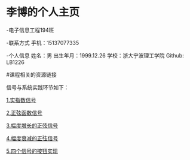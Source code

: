 # 李博的个人主页


-电子信息工程194班

-联系方式
    手机：15137077335
  
-个人信息
   姓名：男
   出生年月：1999.12.26
   学校：浙大宁波理工学院
   Github:  LB1226


#课程相关的资源链接






信号与系统实践环节如下：

<a href="https://github.com/LB1226/LB2/blob/main/%E5%AE%9E%E6%8C%87%E6%95%B0%E4%BF%A1%E5%8F%B7%E5%9B%BE%E5%83%8F.py">1.实指数信号</a>


<a href="https://github.com/LB1226/LB2/blob/main/%E6%AD%A3%E5%BC%A6%E5%87%BD%E6%95%B0%E5%9B%BE%E5%83%8F.py">2.正弦函数信号</a>


<a href="https://github.com/LB1226/LB2/blob/main/%E5%B9%85%E5%BA%A6%E5%A2%9E%E9%95%BF%E7%9A%84%E6%AD%A3%E5%BC%A6%E4%BF%A1%E5%8F%B7.py">3.幅度增长的正弦信号</a>


<a href="https://github.com/LB1226/LB2/blob/main/%E5%B9%85%E5%BA%A6%E8%A1%B0%E5%87%8F%E7%9A%84%E6%AD%A3%E5%BC%A6%E4%BF%A1%E5%8F%B7.py">4.幅度衰减的正弦信号</a>


<a href="https://github.com/LB1226/LB2/blob/main/%E5%9B%9B%E4%B8%AA%E4%BF%A1%E5%8F%B7%E6%8C%89%E9%92%AE.py">5.四个信号的按钮实现</a>
